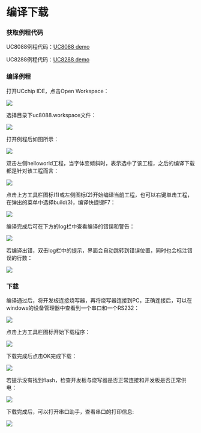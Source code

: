 # 编译下载

### 获取例程代码

UC8088例程代码：[UC8088 demo](https://uc8088.com/t/topic/28)

UC8288例程代码：[UC8288 demo]()

### 编译例程

打开UCchip IDE，点击Open Workspace：

![](png/open_workspace.png)

选择目录下uc8088.workspace文件：

![](png/select_workspace.png)

打开例程后如图所示：

![](png/workspace.png)

双击左侧helloworld工程，当字体变倾斜时，表示选中了该工程，之后的编译下载都是针对该工程而言：

![](png/hello_world.png)

点击上方工具栏图标(1)或左侧图标(2)开始编译当前工程，也可以右键单击工程，在弹出的菜单中选择build(3)，编译快捷键F7：

![](png/build1.png)

编译完成后可在下方的log栏中查看编译的错误和警告：

![](png/build2.png)

若编译出错，双击log栏中的提示，界面会自动跳转到错误位置，同时也会标注错误的行数：

![](png/build_error.png)

### 下载

编译通过后，将开发板连接烧写器，再将烧写器连接到PC，正确连接后，可以在windows的设备管理器中查看到一个串口和一个RS232：

![](png/device.png)

点击上方工具栏图标开始下载程序：

![](png/download1.png)

下载完成后点击OK完成下载：

![](png/download_pass.png)

若提示没有找到flash，检查开发板与烧写器是否正常连接和开发板是否正常供电：

![](png/download_error.png)

下载完成后，可以打开串口助手，查看串口的打印信息:

![](png/uart_print.png)

